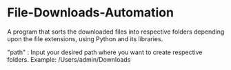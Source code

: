 # File-Downloads-Automation

A program that sorts the downloaded files into respective folders depending upon the file extensions, using Python and its libraries.

"path" : Input your desired path where you want to create respective folders.
         Example: /Users/admin/Downloads
